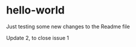 hello-world
===========

Just testing some new changes to the Readme file

Update 2, to close issue 1
